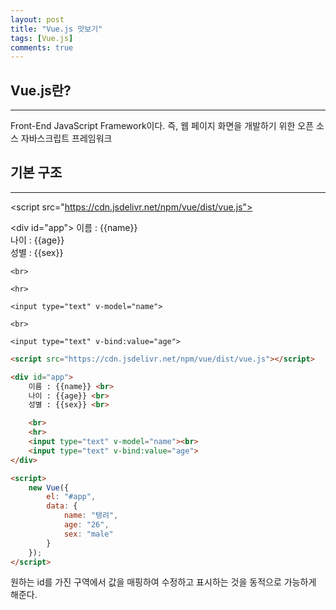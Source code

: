 ```yaml
---
layout: post
title: "Vue.js 맛보기"
tags: [Vue.js]
comments: true
---
```


## Vue.js란?

---

Front-End JavaScript Framework이다.
즉, 웹 페이지 화면을 개발하기 위한 오픈 소스 자바스크립트 프레임워크

## 기본 구조

---

<script src="https://cdn.jsdelivr.net/npm/vue/dist/vue.js">

</script>

<div id="app">
    이름 : {{name}} <br>
    나이 : {{age}} <br>
    성별 : {{sex}} <br>
    
    <br>
    
    <hr>

    <input type="text" v-model="name">
    
    <br>

    <input type="text" v-bind:value="age">
</div>

<script>   
    new Vue({
        el: "#app",
        data: {
            name: "탱려",
            age: "26",
            sex: "male"
        }
    });
</script>

```html
<script src="https://cdn.jsdelivr.net/npm/vue/dist/vue.js"></script>

<div id="app">
    이름 : {{name}} <br>
    나이 : {{age}} <br>
    성별 : {{sex}} <br>

    <br>
    <hr>
    <input type="text" v-model="name"><br>
    <input type="text" v-bind:value="age">
</div>

<script>
    new Vue({
        el: "#app",
        data: {
            name: "탱려",
            age: "26",
            sex: "male"
        }
    });
</script>
```

원하는 id를 가진 구역에서 값을 매핑하여 수정하고 표시하는 것을 동적으로 가능하게 해준다.